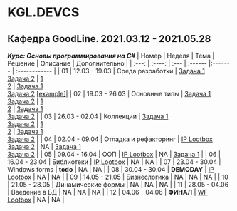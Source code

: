 # KGL.DEVCS
## Кафедра GoodLine. 2021.03.12 - 2021.05.28
*__Курс: Основы программирования на C#__*
| Номер | Неделя | Тема | Решение | Описание | Дополнительно |
| :---: | :----: | :--- | :------ |:------- | :------------ |
| 01 | 12.03 - 19.03 | Среда разработки | [Задача 1](Problem01.cs)<br>[Задача 2](Problem02.cs) | [1](PROBLEM01.txt)<br>[2](PROBLEM02.txt) | [Задача 1](More.Problem01.cs)<br>[Задача 2](More.Problem02.cs) [\[example\]](https://htmlpreview.github.io/?https://github.com/Rognorek/KGL.DEVCS/blob/master/Out.html)|
| 02 | 19.03 - 26.03 | Основные типы | [Задача 1](Problem03.cs)<br>[Задача 2](Problem04.cs) | [1](PROBLEM03.txt)<br>[2](PROBLEM04.txt) | [Задача 1](More.Problem03.cs)<br>[Задача 2](More.Problem04.cs) |
| 03 | 26.03 - 02.04 | Коллекции | [Задача 1](Problem05.cs)<br>[Задача 2](Problem06.cs) | [1](PROBLEM05.txt)<br>[2](PROBLEM06.txt) | [Задача 1](More.Problem05.cs)<br>[Задача 2](More.Problem06.cs) |
| 04 | 02.04 - 09.04 | Отладка и рефакторинг | [IP Lootbox](IP_LOOTBOX) <br>[Задача 2](Problem07.cs) | NA | [Задача 1](More.Problem07.cs)<br>[Задача 2](More.Problem08.cs) |
| 05 | 09.04 - 16.04 | ООП | [IP Lootbox](IP_LOOTBOX)  | NA | [Задача 1](More.Problem09.cs) |
| 06 | 16.04 - 23.04 | Библиотеки | [IP Lootbox](IP_LOOTBOX) | NA | NA |
| 07 | 23.04 - 30.04 | Windows forms | __todo__ | NA | NA |
| 08 | 30.04 - 30.04 | __DEMODAY__ | [IP Lootbox](IP_LOOTBOX) | NA | NA |
| 09 | 14.05 - 21.05 | Бизнеслогика | NA | NA | NA |
| 10 | 21.05 - 28.05 | Динамические формы | NA | NA | NA |
| 11 | 28.05 - 04.06 | Введение в БД | NA | NA | NA |
| 12 | 04.06 - 04.06 | __ФИНАЛ__ | [WF Lootbox](WF_LOOTBOX) | NA | NA |
